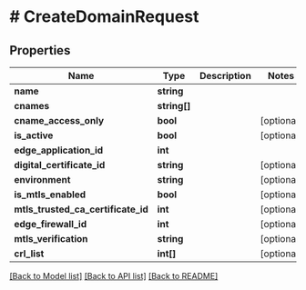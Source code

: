 # # CreateDomainRequest

## Properties

Name | Type | Description | Notes
------------ | ------------- | ------------- | -------------
**name** | **string** |  |
**cnames** | **string[]** |  |
**cname_access_only** | **bool** |  | [optional]
**is_active** | **bool** |  | [optional]
**edge_application_id** | **int** |  |
**digital_certificate_id** | **string** |  | [optional]
**environment** | **string** |  | [optional]
**is_mtls_enabled** | **bool** |  | [optional]
**mtls_trusted_ca_certificate_id** | **int** |  | [optional]
**edge_firewall_id** | **int** |  | [optional]
**mtls_verification** | **string** |  | [optional]
**crl_list** | **int[]** |  | [optional]

[[Back to Model list]](../../README.md#models) [[Back to API list]](../../README.md#endpoints) [[Back to README]](../../README.md)
